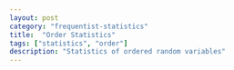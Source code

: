 ```yaml
---
layout: post
category: "frequentist-statistics"
title:  "Order Statistics"
tags: ["statistics", "order"]
description: "Statistics of ordered random variables"
---
```

